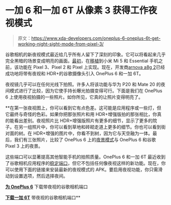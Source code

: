 # 一加 6 和一加 6T 从像素 3 获得工作夜视模式

> 原文：<https://www.xda-developers.com/oneplus-6-oneplus-6t-get-working-night-sight-mode-from-pixel-3/>

谷歌相机的新夜视模式最近给几乎所有人留下了深刻的印象。它可以将看起来几乎完全黑暗的场景变成明亮的画面。[最初](https://www.xda-developers.com/google-camera-night-sight-google-pixel-3-google-pixel-2-google-pixel/)，在[移植](https://www.xda-developers.com/google-camera-night-sight-xiaomi-mi-5-essential-phone/)到小米 Mi 5 和 Essential 手机之前，该功能在 Pixel 3、Pixel 2 和 Pixel 上实现。现在，开发商[arnova a8g 2](https://forum.xda-developers.com/member.php?u=4860033)已经成功地将带有夜视和 HDR+的谷歌摄像头引入 OnePlus 6 和一加 6T。

夜视镜几乎可以在任何光线下拍照。许多人将该功能与华为 P20 和 Mate 20 的夜间模式进行了比较，因为它使手持长曝光拍摄变得可行。下面是我们在 OnePlus 6 上使用夜视拍摄的一些照片。如你所见，它真的让照片变得明亮了。

 **在第一张夜视图上，你可以看到它有点色差。这可能是应用程序或一些灯，但它最终与奇怪的色彩。如果你把那张照片和用 HDR+增强版拍的那张相比，你真的能看出差别。夜视照片比 HDR+增强版照片有更多的细节，显示了更多的院子。在另一组照片中，你可以看到草地和砖砌走道上更多的细节。你也可以看到街对面的树。在 HDR+增强的图片中，你看不到树，因为它与天空融为一体。最后，我们有三张照片，比较了 OnePlus 6 上的[夜景模式](https://www.xda-developers.com/oxygenos-ob-6-oneplus-6-nightscape-new-gesture/)与 OnePlus 6 和谷歌 Pixel 3 上的夜景。

这些端口可以显著提高其他智能手机的拍照质量。OnePlus 6 和一加 6T 最近收到了谷歌相机应用程序的[稳定端口](https://www.xda-developers.com/download-stable-pixel-3-google-camera-port-oneplus-6/)，但它不包括任何像夜视这样的新功能。现在，你可以使用下面的链接来安装最新的夜视模式的 APK。要启用夜视功能，你只需滑动到设置选项，然后选择夜间。

[**为 OnePlus 6**](https://forum.xda-developers.com/devdb/project/dl/?id=30782) 下载带夜视的谷歌相机端口

[**下载一加 6T**](https://drive.google.com/file/d/1R9-6zGH85G4OXqoKzlvN3n2MPLqkhSLW/view) 带夜视的谷歌相机端口**